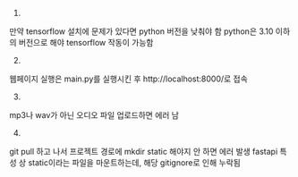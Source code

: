 1.
만약 tensorflow 설치에 문제가 있다면 python 버전을 낮춰야 함
python은 3.10 이하의 버전으로 해야 tensorflow 작동이 가능함 

2.
웹페이지 실행은 main.py를 실행시킨 후 http://localhost:8000/로 접속

3.
mp3나 wav가 아닌 오디오 파일 업로드하면 에러 남

4.
git pull 하고 나서 프로젝트 경로에 mkdir static 해야지 안 하면 에러 발생
fastapi 특성 상 static이라는 파일을 마운트하는데,
해당 gitignore로 인해 누락됨
